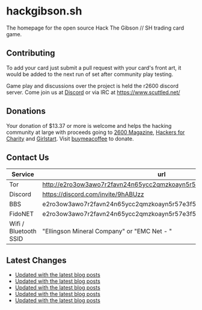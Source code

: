 # hackgibson.sh
The homepage for the open source Hack The Gibson // SH trading card game.


## Contributing

To add your card just submit a pull request with your card's front art, it would be added to the next run of set after community play testing.

Game play and discussions over the project is held the r2600 discord server. Come join us at [Discord](https://discord.com/invite/9hABUzz) or via IRC at https://www.scuttled.net/


## Donations

Your donation of $13.37 or more is welcome and helps the hacking community at large with proceeds going to [2600 Magazine](https://2600.com/), [Hackers for Charity](https://hackersforcharity.org) and [Girlstart](https://girlstart.org).  Visit [buymeacoffee](https://www.buymeacoffee.com/hackgibson.sh) to donate.


## Contact Us

Service | url
-|-
Tor | http://e2ro3ow3awo7r2favn24n65ycc2qmzkoayn5r57e3f56nvjwdcgg32ad.onion
Discord | https://discord.com/invite/9hABUzz
BBS | e2ro3ow3awo7r2favn24n65ycc2qmzkoayn5r57e3f56nvjwdcgg32ad.onion:23
FidoNET | e2ro3ow3awo7r2favn24n65ycc2qmzkoayn5r57e3f56nvjwdcgg32ad.onion:24554
Wifi / Bluetooth SSID | "Ellingson Mineral Company" or "EMC Net - <fidonet address>"

## Latest Changes
<!-- BLOG-POST-LIST:START -->
- [Updated with the latest blog posts](https://github.com/DFW2600/hackgibson.sh/commit/3f22d5b44d35dfb9b4d8a602f8631eca20f8ed3d)
- [Updated with the latest blog posts](https://github.com/DFW2600/hackgibson.sh/commit/7b23c53c1d7b84c94980d99e7e1f6aceecdd6fdf)
- [Updated with the latest blog posts](https://github.com/DFW2600/hackgibson.sh/commit/72988277136697c4d5dd17ed4a2d3338aea978ed)
- [Updated with the latest blog posts](https://github.com/DFW2600/hackgibson.sh/commit/245b644a7a0d998dea2578fe3d1dd8b9e3adb092)
- [Updated with the latest blog posts](https://github.com/DFW2600/hackgibson.sh/commit/abfd106c3db2314d9d8bf8d5d625171f4730bc1d)
<!-- BLOG-POST-LIST:END -->
